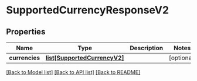 # SupportedCurrencyResponseV2

## Properties
Name | Type | Description | Notes
------------ | ------------- | ------------- | -------------
**currencies** | [**list[SupportedCurrencyV2]**](SupportedCurrencyV2.md) |  | [optional] 

[[Back to Model list]](../README.md#documentation-for-models) [[Back to API list]](../README.md#documentation-for-api-endpoints) [[Back to README]](../README.md)


